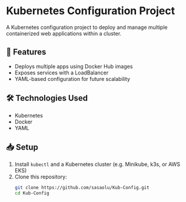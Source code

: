 # Kubernetes Configuration Project

A Kubernetes configuration project to deploy and manage multiple containerized web applications within a cluster.

## 📌 Features

- Deploys multiple apps using Docker Hub images
- Exposes services with a LoadBalancer
- YAML-based configuration for future scalability

## 🛠️ Technologies Used

- Kubernetes
- Docker
- YAML

## 📥 Setup

1. Install `kubectl` and a Kubernetes cluster (e.g. Minikube, k3s, or AWS EKS)
2. Clone this repository:
   ```bash
   git clone https://github.com/sasaolu/Kub-Config.git
   cd Kub-Config

